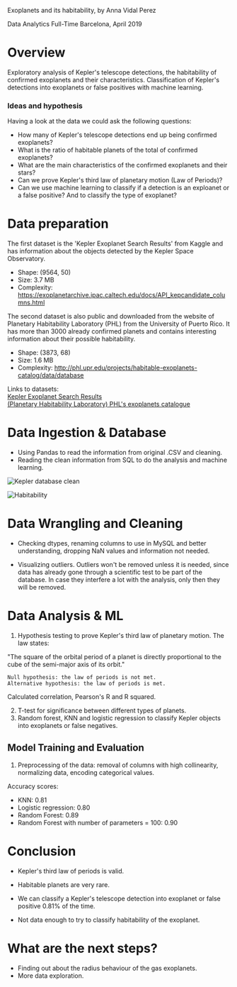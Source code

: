Exoplanets and its habitability, by Anna Vidal Perez

Data Analytics Full-Time Barcelona, April 2019


# Overview

Exploratory analysis of Kepler's telescope detections, the habitability of confirmed exoplanets and their characteristics. Classification of Kepler's detections into exoplanets or false positives with machine learning.

### Ideas and hypothesis

Having a look at the data we could ask the following questions:

* How many of Kepler's telescope detections end up being confirmed exoplanets?
* What is the ratio of habitable planets of the total of confirmed exoplanets?
* What are the main characteristics of the confirmed exoplanets and their stars?
* Can we prove Kepler's third law of planetary motion (Law of Periods)?  
* Can we use machine learning to classify if a detection is an exploanet or a false positive? And to classify the type of exoplanet?
   
  
# Data preparation
  
The first dataset is the 'Kepler Exoplanet Search Results' from Kaggle and has information about the objects detected by the Kepler Space Observatory. 
* Shape: (9564, 50)
* Size: 3.7 MB
* Complexity: https://exoplanetarchive.ipac.caltech.edu/docs/API_kepcandidate_columns.html
    
The second dataset is also public and downloaded from the website of Planetary Habitability Laboratory (PHL) from the University of Puerto Rico. It has more than 3000 already confirmed planets and contains interesting information about their possible habitability.
* Shape: (3873, 68)
* Size: 1.6 MB
* Complexity: http://phl.upr.edu/projects/habitable-exoplanets-catalog/data/database  
   
Links to datasets:  
[Kepler Exoplanet Search Results](https://www.kaggle.com/nasa/kepler-exoplanet-search-results)  
[(Planetary Habitability Laboratory) PHL's exoplanets catalogue](http://phl.upr.edu/projects/habitable-exoplanets-catalog/data/database)
   
# Data Ingestion & Database
  
* Using Pandas to read the information from original .CSV and cleaning. 
* Reading the clean information from SQL to do the analysis and machine learning.  
  
![Kepler database clean](https://i.ibb.co/Sd6gV2P/Screenshot-2019-04-25-at-09-00-00.png)  
   
![Habitability](https://i.ibb.co/M7t4D1L/Screenshot-2019-04-25-at-09-09-28.png)    
   

# Data Wrangling and Cleaning

* Checking dtypes, renaming columns to use in MySQL and better understanding, dropping NaN values and information not needed.
  
* Visualizing outliers. Outliers won't be removed unless it is needed, since data has already gone through a scientific test to be part of the database. In case they interfere a lot with the analysis, only then they will be removed. 
  
    
# Data Analysis & ML

1. Hypothesis testing to prove Kepler's third law of planetary motion. The law states:   

"The square of the orbital period of a planet is directly proportional to the cube of the semi-major axis of its orbit."

    Null hypothesis: the law of periods is not met.  
    Alternative hypothesis: the law of periods is met.

Calculated correlation, Pearson's R and R squared.

2. T-test for significance between different types of planets.  
3. Random forest, KNN and logistic regression to classify Kepler objects into exoplanets or false negatives.  

## Model Training and Evaluation

1. Preprocessing of the data: removal of columns with high collinearity, normalizing data, encoding categorical values.  

Accuracy scores:  
- KNN: 0.81
- Logistic regression: 0.80
- Random Forest: 0.89
- Random Forest with number of parameters = 100: 0.90
  

# Conclusion

* Kepler's third law of periods is valid.
    
* Habitable planets are very rare.

* We can classify a Kepler's telescope detection into exoplanet or false positive 0.81% of the time.

* Not data enough to try to classify habitability of the exoplanet.

# What are the next steps?

- Finding out about the radius behaviour of the gas exoplanets.
- More data exploration.
